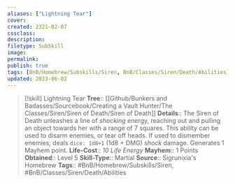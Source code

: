 ```yaml
---
aliases: ["Lightning Tear"]
cover: 
created: 2321-02-07
cssclass: 
description: 
filetype: SubSkill
image: 
permalink: 
publish: true
tags: [BnB/Homebrew/Subskills/Siren, BnB/Classes/Siren/Death/Abilities]
updated: 2023-06-02
---
```


> [!skill] Lightning Tear
> **Tree**:: [[Github/Bunkers and Badasses/Sourcebook/Creating a Vault Hunter/The Classes/Siren/Siren of Death/Siren of Death]]
> **Details**:: The Siren of Death unleashes a line of *shocking* energy, reaching out and pulling an object towards her with a range of 7 squares. This ability can be used to disarm enemies, or tear off heads. If used to dismember enemies, deals `dice: 1d8+1` (1d8 + DMG) *shock* damage. Generates 1 Mayhem point.
> **Life-Cost**:: *10 Life Energy*
> **Mayhem**:: 1 Points
> **Obtained**:: Level 5
> **Skill-Type**:: Martial
> **Source**:: Sigrunixia's Homebrew
> **Tags**:: #BnB/Homebrew/Subskills/Siren, #BnB/Classes/Siren/Death/Abilities
